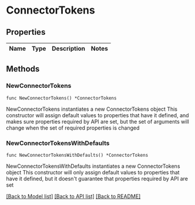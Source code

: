 # ConnectorTokens

## Properties

Name | Type | Description | Notes
------------ | ------------- | ------------- | -------------

## Methods

### NewConnectorTokens

`func NewConnectorTokens() *ConnectorTokens`

NewConnectorTokens instantiates a new ConnectorTokens object
This constructor will assign default values to properties that have it defined,
and makes sure properties required by API are set, but the set of arguments
will change when the set of required properties is changed

### NewConnectorTokensWithDefaults

`func NewConnectorTokensWithDefaults() *ConnectorTokens`

NewConnectorTokensWithDefaults instantiates a new ConnectorTokens object
This constructor will only assign default values to properties that have it defined,
but it doesn't guarantee that properties required by API are set


[[Back to Model list]](../README.md#documentation-for-models) [[Back to API list]](../README.md#documentation-for-api-endpoints) [[Back to README]](../README.md)


